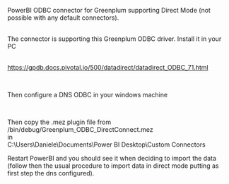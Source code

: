 PowerBI ODBC connector for Greenplum supporting Direct Mode (not possible with any default connectors).  </br></br>

The connector is supporting this Greenplum ODBC driver. Install it in your PC </br><br>

https://gpdb.docs.pivotal.io/500/datadirect/datadirect_ODBC_71.html

</br>

Then configure a DNS ODBC in your windows machine

</br>

Then copy the .mez plugin file from /bin/debug/Greenplum_ODBC_DirectConnect.mez </br>
in</br>
C:\Users\Daniele\Documents\Power BI Desktop\Custom Connectors</br>

Restart PowerBI and you should see it when deciding to import the data (follow then the usual procedure to import data in direct mode putting as first step the dns configured).
